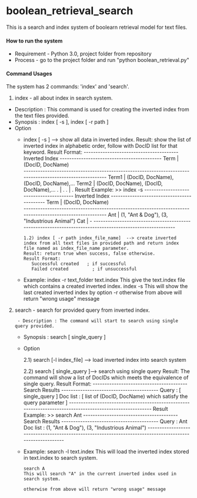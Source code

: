 boolean_retrieval_search
========================

This is a search and index system of boolearn retrieval model for text files.

#### How to run the system
* Requirement - Python 3.0, project folder from repository
* Process - go to the project folder and run "python boolean_retrieval.py"

#### Command Usages
The system has 2 commands: 'index' and 'search'.

1. index - all about index in search system.
  - Description : This command is used for creating the inverted index from the text files provided.
  - Synopsis : index [ -s ], index [ -r path ]
  - Option 
      * index [ -s ] --> show all data in inverted index.
      Result: show the list of inverted index in alphabetic order, follow with DocID list for that keyword.
            Result Format:
            ---------------------------------------- Inverted Index -------------------------------------------
                             Term         |                         (DocID, DocName)                        
            ---------------------------------------------------------------------------------------------------------
                             Term1        |              (DocID, DocName), (DocID, DocName),...
                             Term2        |              (DocID, DocName), (DocID, DocName),...
                                   .            |                                         .
                                   .            |                                         . 
            Result Example:
              >> index -s 
            ---------------------------------------- Inverted Index -------------------------------------------
                             Term         |                         (DocID, DocName)                        
            ---------------------------------------------------------------------------------------------------------
                                  Ant           |              (1, "Ant & Dog"), (3, "Industrious Animal")
                                  Cat           |                                         -
            ---------------------------------------------------------------------------------------------------------
         
            1.2) index [ -r path index_file_name]  --> create inverted index from all text files in provided path and return index file named as index_file_name parameter.
            Result: return true when success, false otherwise.
            Result Format:
               Successful created   ; if successful
               Failed created         ; if unsuccessful
      - Example:
        index -r text_folder text.index
          This give the text.index file which contains a created inverted index.
        index -s
          This will show the last created inverted index by option -r
        otherwise from above will return "wrong usage" message

2. search - search for provided query from inverted index.

        - Description : The command will start to search using single query provided.

      - Synopsis : search [ single_query ]
      
      - Option

         2.1) search [-l index_file] --> load inverted index into search system

         2.2) search [ single_query ]--> search using single query
              Result: The command will show a list of DocIDs which meets the equivalence of single query.
              Result Format:
              ---------------------------------------- Search Results -----------------------------------------
              Query : [ single_query ]
              Doc list : [ list of (DocID, DocName) which satisfy the query parameter ]
              ---------------------------------------------------------------------------------------------------------
              Result Example:
              >> search Ant
              ---------------------------------------- Search Results -----------------------------------------
              Query : Ant
              Doc list : (1, "Ant & Dog"), (3, "Industrious Animal")
              --------------------------------------------------------------------------------------------------------- 
      - Example:
            search -l text.index
            This will load the inverted index stored in text.index to search system.
      
            search ﻿A
            This will search "A" in the current inverted index used in search system.
  
            otherwise from above will return "wrong usage" message
